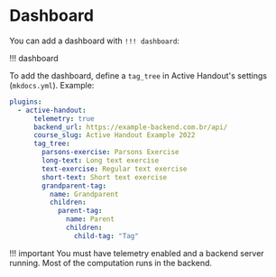 # Dashboard

You can add a dashboard with `!!! dashboard`:

!!! dashboard

To add the dashboard, define a `tag_tree` in Active Handout's settings (`mkdocs.yml`). Example:

```yml
plugins:
  - active-handout:
      telemetry: true
      backend_url: https://example-backend.com.br/api/
      course_slug: Active Handout Example 2022
      tag_tree:
        parsons-exercise: Parsons Exercise
        long-text: Long text exercise
        text-exercise: Regular text exercise
        short-text: Short text exercise
        grandparent-tag:
          name: Grandparent
          children:
            parent-tag:
              name: Parent
              children:
                child-tag: "Tag"
```

!!! important
    You must have telemetry enabled and a backend server running. Most of the computation runs in the backend.

